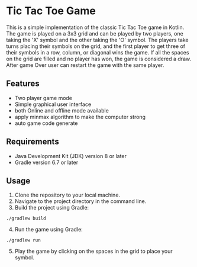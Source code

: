 # Tic Tac Toe Game

This is a simple implementation of the classic Tic Tac Toe game in Kotlin. The game is played on a 3x3 grid and can be played by two players, one taking the 'X' symbol and the other taking the 'O' symbol. The players take turns placing their symbols on the grid, and the first player to get three of their symbols in a row, column, or diagonal wins the game. If all the spaces on the grid are filled and no player has won, the game is considered a draw. After game Over user can restart the game with the same player.

## Features
- Two player game mode
- Simple graphical user interface
- both Online and offline mode available
- apply minmax algorithm to make the computer strong
- auto game code generate

## Requirements
- Java Development Kit (JDK) version 8 or later
- Gradle version 6.7 or later

## Usage
1. Clone the repository to your local machine.
2. Navigate to the project directory in the command line.
3. Build the project using Gradle:
```
./gradlew build
```
4. Run the game using Gradle:
```
./gradlew run
```
5. Play the game by clicking on the spaces in the grid to place your symbol.

